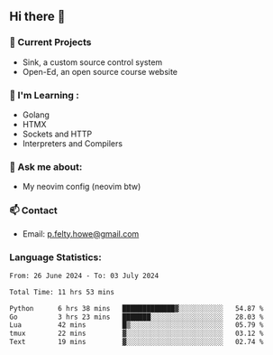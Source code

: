 ## Hi there 👋
### 🔭 Current Projects 
- Sink, a custom source control system
- Open-Ed, an open source course website

### 🌱 I'm Learning :
- Golang
- HTMX
- Sockets and HTTP
- Interpreters and Compilers

### 💬 Ask me about:
- My neovim config (neovim btw)

### 📫 Contact
- Email: p.felty.howe@gmail.com

### Language Statistics:

<!--START_SECTION:waka-->

```txt
From: 26 June 2024 - To: 03 July 2024

Total Time: 11 hrs 53 mins

Python      6 hrs 38 mins   █████████████▓░░░░░░░░░░░   54.87 %
Go          3 hrs 23 mins   ███████░░░░░░░░░░░░░░░░░░   28.03 %
Lua         42 mins         █▒░░░░░░░░░░░░░░░░░░░░░░░   05.79 %
tmux        22 mins         ▓░░░░░░░░░░░░░░░░░░░░░░░░   03.12 %
Text        19 mins         ▓░░░░░░░░░░░░░░░░░░░░░░░░   02.74 %
```

<!--END_SECTION:waka-->


<!--
**peter-fh/peter-fh** is a ✨ _special_ ✨ repository because its `README.md` (this file) appears on your GitHub profile.

Here are some ideas to get you started:

- 🔭 I’m currently working on ...
- 🌱 I’m currently learning ...
- 👯 I’m looking to collaborate on ...
- 🤔 I’m looking for help with ...
- 💬 Ask me about ...
- 📫 How to reach me: ...
- 😄 Pronouns: ...
- ⚡ Fun fact: ...
-->
